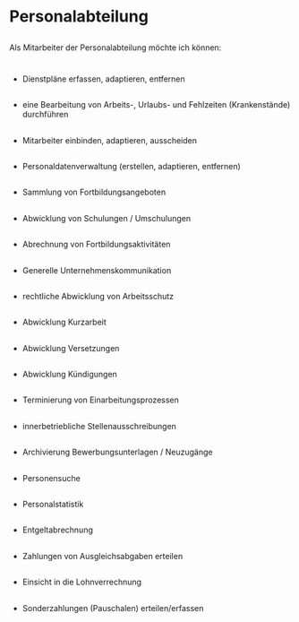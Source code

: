 # Personalabteilung
##
Als Mitarbeiter der Personalabteilung möchte ich können:
#
- Dienstpläne erfassen, adaptieren, entfernen
##
- eine Bearbeitung von Arbeits-, Urlaubs- und Fehlzeiten (Krankenstände) durchführen
##
- Mitarbeiter einbinden, adaptieren, ausscheiden
##
- Personaldatenverwaltung (erstellen, adaptieren, entfernen)
##
- Sammlung von Fortbildungsangeboten
##
- Abwicklung von Schulungen / Umschulungen
##
- Abrechnung von Fortbildungsaktivitäten
##
- Generelle Unternehmenskommunikation
## 
- rechtliche Abwicklung von Arbeitsschutz
##
- Abwicklung Kurzarbeit
##
- Abwicklung Versetzungen
##
- Abwicklung Kündigungen
##
- Terminierung von Einarbeitungsprozessen
##
- innerbetriebliche Stellenausschreibungen
##
- Archivierung Bewerbungsunterlagen / Neuzugänge
##
- Personensuche
##
- Personalstatistik
##
- Entgeltabrechnung
##
- Zahlungen von Ausgleichsabgaben erteilen
##
- Einsicht in die Lohnverrechnung
##
- Sonderzahlungen (Pauschalen) erteilen/erfassen
